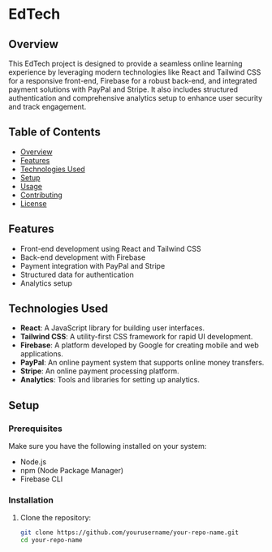 # EdTech
## Overview

This EdTech project is designed to provide a seamless online learning experience by leveraging modern technologies like React and Tailwind CSS for a responsive front-end, Firebase for a robust back-end, and integrated payment solutions with PayPal and Stripe. It also includes structured authentication and comprehensive analytics setup to enhance user security and track engagement.



## Table of Contents

- [Overview](#overview)
- [Features](#features)
- [Technologies Used](#technologies-used)
- [Setup](#setup)
- [Usage](#usage)
- [Contributing](#contributing)
- [License](#license)

## Features

- Front-end development using React and Tailwind CSS
- Back-end development with Firebase
- Payment integration with PayPal and Stripe
- Structured data for authentication
- Analytics setup

## Technologies Used

- **React**: A JavaScript library for building user interfaces.
- **Tailwind CSS**: A utility-first CSS framework for rapid UI development.
- **Firebase**: A platform developed by Google for creating mobile and web applications.
- **PayPal**: An online payment system that supports online money transfers.
- **Stripe**: An online payment processing platform.
- **Analytics**: Tools and libraries for setting up analytics.

## Setup

### Prerequisites

Make sure you have the following installed on your system:

- Node.js
- npm (Node Package Manager)
- Firebase CLI

### Installation

1. Clone the repository:

   ```sh
   git clone https://github.com/yourusername/your-repo-name.git
   cd your-repo-name
